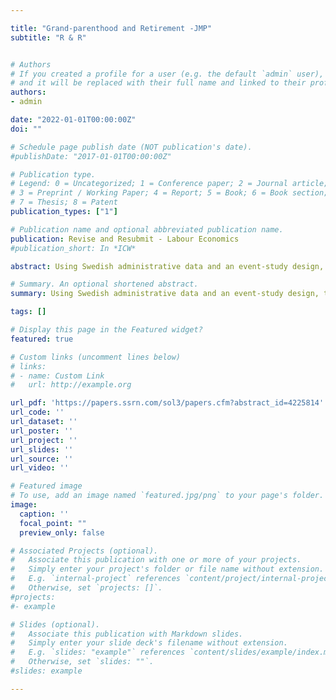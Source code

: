 ```yaml
---

title: "Grand-parenthood and Retirement -JMP"
subtitle: "R & R"


# Authors
# If you created a profile for a user (e.g. the default `admin` user), write the username (folder name) here
# and it will be replaced with their full name and linked to their profile.
authors:
- admin

date: "2022-01-01T00:00:00Z"
doi: ""

# Schedule page publish date (NOT publication's date).
#publishDate: "2017-01-01T00:00:00Z"

# Publication type.
# Legend: 0 = Uncategorized; 1 = Conference paper; 2 = Journal article;
# 3 = Preprint / Working Paper; 4 = Report; 5 = Book; 6 = Book section;
# 7 = Thesis; 8 = Patent
publication_types: ["1"]

# Publication name and optional abbreviated publication name.
publication: Revise and Resubmit - Labour Economics
#publication_short: In *ICW*

abstract: Using Swedish administrative data and an event-study design, this paper studies the effect of grand-parenthood on workers’ labor supply around the retirement age. The variations in time are leveraged around the births of the first grandchildren to identify the impact of grand-parenthood on retirement behavior. The results show a significant increase in the retirement probability for grandmothers and grandfathers, with no significant differences between them. The incremental effects are larger among grandparents in the upper half of the earnings distribution. In addition, results show that the arrival of grandchildren significantly increases the likelihood of offspring moving closer to their parents. The findings suggest that grandchildren make grandparents less elastic to financial incentives and other regulations that promote longer working lives even in a country with generous family policies such as Sweden.

# Summary. An optional shortened abstract.
summary: Using Swedish administrative data and an event-study design, this paper studies the effect of grand-parenthood on workers’ labor supply around the retirement age. The variations in time are leveraged around the births of the first grandchildren to identify the impact of grand-parenthood on retirement behavior. The results show a significant increase in the retirement probability for grandmothers and grandfathers, with no significant differences between them. The findings suggest that grandchildren make grandparents less elastic to financial incentives and other regulations that promote longer working lives even in a country with generous family policies such as Sweden.

tags: []

# Display this page in the Featured widget?
featured: true

# Custom links (uncomment lines below)
# links:
# - name: Custom Link
#   url: http://example.org

url_pdf: 'https://papers.ssrn.com/sol3/papers.cfm?abstract_id=4225814'
url_code: ''
url_dataset: ''
url_poster: ''
url_project: ''
url_slides: ''
url_source: ''
url_video: ''

# Featured image
# To use, add an image named `featured.jpg/png` to your page's folder.
image:
  caption: ''
  focal_point: ""
  preview_only: false

# Associated Projects (optional).
#   Associate this publication with one or more of your projects.
#   Simply enter your project's folder or file name without extension.
#   E.g. `internal-project` references `content/project/internal-project/index.md`.
#   Otherwise, set `projects: []`.
#projects:
#- example

# Slides (optional).
#   Associate this publication with Markdown slides.
#   Simply enter your slide deck's filename without extension.
#   E.g. `slides: "example"` references `content/slides/example/index.md`.
#   Otherwise, set `slides: ""`.
#slides: example

---
```

